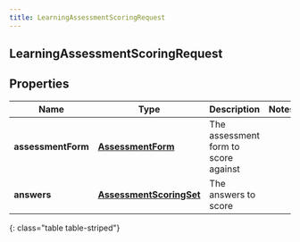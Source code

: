 ```yaml
---
title: LearningAssessmentScoringRequest
---
```

## LearningAssessmentScoringRequest


## Properties

| Name | Type | Description | Notes |
| ------------ | ------------- | ------------- | ------------- |
| **assessmentForm** | <!----><!---->[**AssessmentForm**](AssessmentForm.html)<!----> | The assessment form to score against |  |
| **answers** | <!----><!---->[**AssessmentScoringSet**](AssessmentScoringSet.html)<!----> | The answers to score |  |
{: class="table table-striped"}



